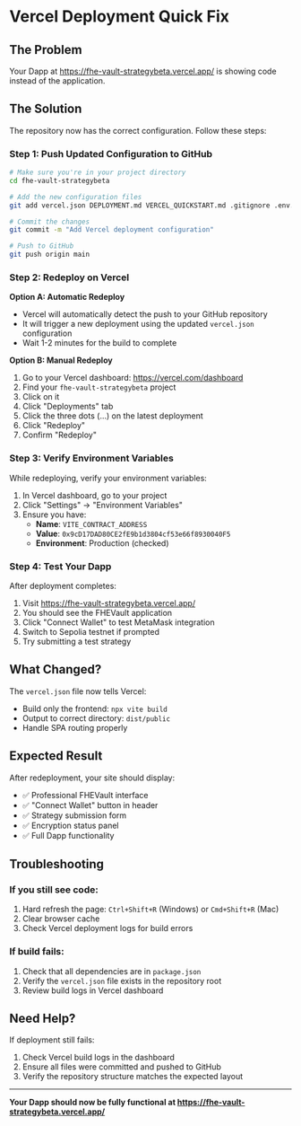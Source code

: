 # Vercel Deployment Quick Fix

## The Problem
Your Dapp at https://fhe-vault-strategybeta.vercel.app/ is showing code instead of the application.

## The Solution
The repository now has the correct configuration. Follow these steps:

### Step 1: Push Updated Configuration to GitHub

```bash
# Make sure you're in your project directory
cd fhe-vault-strategybeta

# Add the new configuration files
git add vercel.json DEPLOYMENT.md VERCEL_QUICKSTART.md .gitignore .env.example

# Commit the changes
git commit -m "Add Vercel deployment configuration"

# Push to GitHub
git push origin main
```

### Step 2: Redeploy on Vercel

**Option A: Automatic Redeploy**
- Vercel will automatically detect the push to your GitHub repository
- It will trigger a new deployment using the updated `vercel.json` configuration
- Wait 1-2 minutes for the build to complete

**Option B: Manual Redeploy**
1. Go to your Vercel dashboard: https://vercel.com/dashboard
2. Find your `fhe-vault-strategybeta` project
3. Click on it
4. Click "Deployments" tab
5. Click the three dots (...) on the latest deployment
6. Click "Redeploy"
7. Confirm "Redeploy"

### Step 3: Verify Environment Variables

While redeploying, verify your environment variables:

1. In Vercel dashboard, go to your project
2. Click "Settings" → "Environment Variables"
3. Ensure you have:
   - **Name**: `VITE_CONTRACT_ADDRESS`
   - **Value**: `0x9cD17DAD80CE2fE9b1d3804cf53e66f8930040F5`
   - **Environment**: Production (checked)

### Step 4: Test Your Dapp

After deployment completes:

1. Visit https://fhe-vault-strategybeta.vercel.app/
2. You should see the FHEVault application
3. Click "Connect Wallet" to test MetaMask integration
4. Switch to Sepolia testnet if prompted
5. Try submitting a test strategy

## What Changed?

The `vercel.json` file now tells Vercel:
- Build only the frontend: `npx vite build`
- Output to correct directory: `dist/public`
- Handle SPA routing properly

## Expected Result

After redeployment, your site should display:
- ✅ Professional FHEVault interface
- ✅ "Connect Wallet" button in header
- ✅ Strategy submission form
- ✅ Encryption status panel
- ✅ Full Dapp functionality

## Troubleshooting

### If you still see code:
1. Hard refresh the page: `Ctrl+Shift+R` (Windows) or `Cmd+Shift+R` (Mac)
2. Clear browser cache
3. Check Vercel deployment logs for build errors

### If build fails:
1. Check that all dependencies are in `package.json`
2. Verify the `vercel.json` file exists in the repository root
3. Review build logs in Vercel dashboard

## Need Help?

If deployment still fails:
1. Check Vercel build logs in the dashboard
2. Ensure all files were committed and pushed to GitHub
3. Verify the repository structure matches the expected layout

---

**Your Dapp should now be fully functional at https://fhe-vault-strategybeta.vercel.app/**
